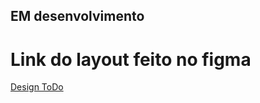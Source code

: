 ## EM desenvolvimento

# Link do layout feito no figma
  [Design ToDo](https://www.figma.com/file/ctuv3iLNiLSiBMW0Qb9WaK/Untitled?node-id=22%3A93)
